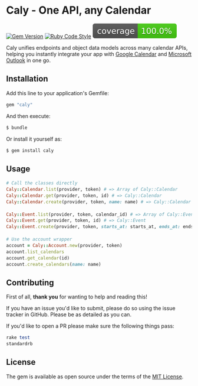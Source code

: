 # Caly - One API, any Calendar
[![Gem Version](https://badge.fury.io/rb/caly.svg)](https://badge.fury.io/rb/caly)
[![Ruby Code Style](https://img.shields.io/badge/code_style-standard-brightgreen.svg)](https://github.com/standardrb/standard)
[![Coverage](badge.svg)](https://github.com/Lucas-Hudson/caly)

Caly unifies endpoints and object data models across many calendar APIs, helping you instantly integrate your app with 
[Google Calendar](https://developers.google.com/calendar/api/guides/overview) and 
[Microsoft Outlook](https://learn.microsoft.com/en-us/graph/api/resources/calendar?view=graph-rest-1.0) in one go.

## Installation
Add this line to your application's Gemfile:

```ruby
gem "caly"
```

And then execute:
```bash
$ bundle
```

Or install it yourself as:
```bash
$ gem install caly
```

## Usage
```ruby
# Call the classes directly
Caly::Calendar.list(provider, token) # => Array of Caly::Calendar
Caly::Calendar.get(provider, token, id) # => Caly::Calendar
Caly::Calendar.create(provider, token, name: name) # => Caly::Calendar

Caly::Event.list(provider, token, calendar_id) # => Array of Caly::Event
Caly::Event.get(provider, token, id) # => Caly::Event
Caly::Event.create(provider, token, starts_at: starts_at, ends_at: ends_at) # => Caly::Event

# Use the account wrapper
account = Caly::Account.new(provider, token)
account.list_calendars
account.get_calendar(id)
account.create_calendars(name: name)
```

## Contributing
First of all, **thank you** for wanting to help and reading this!

If you have an issue you'd like to submit, please do so using the issue tracker in GitHub. Please be as detailed as you can.

If you'd like to open a PR please make sure the following things pass:

```ruby
rake test
standardrb
```

## License
The gem is available as open source under the terms of the [MIT License](https://opensource.org/licenses/MIT).

